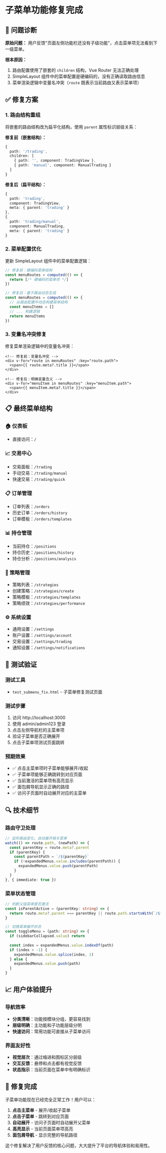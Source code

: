 # 子菜单功能修复完成

## 🔧 问题诊断

**原始问题：** 用户反馈"页面左侧功能栏还没有子级功能"，点击菜单项无法看到下一级菜单。

**根本原因：**
1. 路由配置使用了嵌套的 `children` 结构，Vue Router 无法正确处理
2. SimpleLayout 组件中的菜单配置是硬编码的，没有正确读取路由信息
3. 菜单渲染逻辑中变量名冲突（`route` 既表示当前路由又表示菜单项）

## ✅ 修复方案

### 1. 路由结构重组
将嵌套的路由结构改为扁平化结构，使用 `parent` 属性标识层级关系：

**修复前（嵌套结构）：**
```typescript
{
  path: '/trading',
  children: [
    { path: '', component: TradingView },
    { path: 'manual', component: ManualTrading }
  ]
}
```

**修复后（扁平结构）：**
```typescript
{
  path: 'trading',
  component: TradingView,
  meta: { parent: 'trading' }
},
{
  path: 'trading/manual',
  component: ManualTrading,
  meta: { parent: 'trading' }
}
```

### 2. 菜单配置优化
更新 SimpleLayout 组件中的菜单配置逻辑：

```typescript
// 修复前：硬编码菜单结构
const menuRoutes = computed(() => {
  return [/* 硬编码的菜单项 */]
})

// 修复后：基于路由动态生成
const menuRoutes = computed(() => {
  // 从路由配置中动态构建菜单结构
  const menuItems = []
  // ... 构建逻辑
  return menuItems
})
```

### 3. 变量名冲突修复
修复菜单渲染逻辑中的变量名冲突：

```vue
<!-- 修复前：变量名冲突 -->
<div v-for="route in menuRoutes" :key="route.path">
  <span>{{ route.meta?.title }}</span>
</div>

<!-- 修复后：明确变量含义 -->
<div v-for="menuItem in menuRoutes" :key="menuItem.path">
  <span>{{ menuItem.meta?.title }}</span>
</div>
```

## 📋 最终菜单结构

### 🏠 仪表板
- 直接访问：`/`

### 📈 交易中心
- 交易面板：`/trading`
- 手动交易：`/trading/manual`
- 快速交易：`/trading/quick`

### 📋 订单管理
- 订单列表：`/orders`
- 历史订单：`/orders/history`
- 订单模板：`/orders/templates`

### 📊 持仓管理
- 当前持仓：`/positions`
- 持仓历史：`/positions/history`
- 持仓分析：`/positions/analysis`

### 🎯 策略管理
- 策略列表：`/strategies`
- 创建策略：`/strategies/create`
- 策略模板：`/strategies/templates`
- 策略绩效：`/strategies/performance`

### ⚙️ 系统设置
- 通用设置：`/settings`
- 账户设置：`/settings/account`
- 交易设置：`/settings/trading`
- 通知设置：`/settings/notifications`

## 🧪 测试验证

### 测试工具
- `test_submenu_fix.html` - 子菜单修复测试页面

### 测试步骤
1. 访问 http://localhost:3000
2. 使用 admin/admin123 登录
3. 点击左侧导航栏的主菜单项
4. 验证子菜单是否正确展开
5. 点击子菜单项测试页面跳转

### 预期效果
- ✅ 点击主菜单项时子菜单能够展开/收起
- ✅ 子菜单项能够正确跳转到对应页面
- ✅ 当前激活的菜单项有高亮显示
- ✅ 面包屑导航显示正确的路径
- ✅ 访问子页面时自动展开对应的主菜单

## 🔍 技术细节

### 路由守卫处理
```typescript
// 监听路由变化，自动展开相关菜单
watch(() => route.path, (newPath) => {
  const parentKey = route.meta?.parent
  if (parentKey) {
    const parentPath = `/${parentKey}`
    if (!expandedMenus.value.includes(parentPath)) {
      expandedMenus.value.push(parentPath)
    }
  }
}, { immediate: true })
```

### 菜单状态管理
```typescript
// 判断父级菜单是否激活
const isParentActive = (parentKey: string) => {
  return route.meta?.parent === parentKey || route.path.startsWith(`/${parentKey}`)
}

// 切换菜单展开状态
const toggleMenu = (path: string) => {
  if (sidebarCollapsed.value) return
  
  const index = expandedMenus.value.indexOf(path)
  if (index > -1) {
    expandedMenus.value.splice(index, 1)
  } else {
    expandedMenus.value.push(path)
  }
}
```

## 📈 用户体验提升

### 导航效率
- **分类清晰**：功能按模块分组，更容易找到
- **层级明确**：主功能和子功能层级分明
- **快速访问**：常用功能可直接从子菜单访问

### 界面友好性
- **视觉层次**：通过缩进和图标区分层级
- **交互反馈**：悬停和点击都有视觉反馈
- **状态指示**：当前页面在菜单中有明确标识

## 🎉 修复完成

子菜单功能现在已经完全正常工作！用户可以：

1. **点击主菜单** - 展开/收起子菜单
2. **点击子菜单** - 跳转到对应页面
3. **自动展开** - 访问子页面时自动展开父菜单
4. **高亮显示** - 当前页面菜单项高亮
5. **面包屑导航** - 显示完整的导航路径

这个修复解决了用户反馈的核心问题，大大提升了平台的导航体验和易用性。